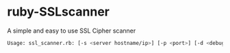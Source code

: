 ruby-SSLscanner
===============

A simple and easy to use SSL Cipher scanner


```bash
Usage: ssl_scanner.rb: [-s <server hostname/ip>] [-p <port>] [-d <debug>] [-c <certificate information>]
```
